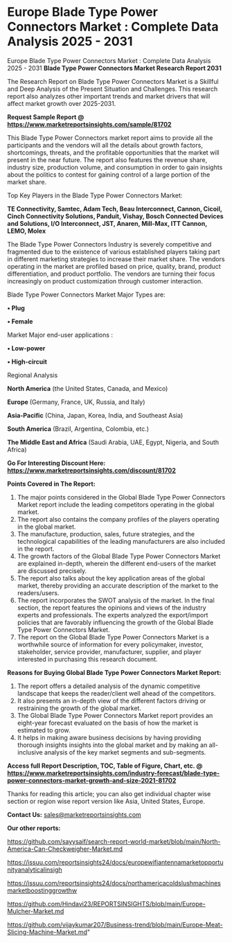 # Europe Blade Type Power Connectors Market : Complete Data Analysis 2025 - 2031
Europe Blade Type Power Connectors Market : Complete Data Analysis 2025 - 2031
<strong>Blade Type Power Connectors Market Research Report 2031</strong>

The Research Report on Blade Type Power Connectors Market is a Skillful and Deep Analysis of the Present Situation and Challenges. This research report also analyzes other important trends and market drivers that will affect market growth over 2025-2031.

<strong>Request Sample Report @ <a href=https://www.marketreportsinsights.com/sample/81702>https://www.marketreportsinsights.com/sample/81702</a></strong>

This Blade Type Power Connectors market report aims to provide all the participants and the vendors will all the details about growth factors, shortcomings, threats, and the profitable opportunities that the market will present in the near future. The report also features the revenue share, industry size, production volume, and consumption in order to gain insights about the politics to contest for gaining control of a large portion of the market share.

Top Key Players in the Blade Type Power Connectors Market:

<strong>TE Connectivity, Samtec, Adam Tech, Beau Interconnect, Cannon, Cicoil, Cinch Connectivity Solutions, Panduit, Vishay, Bosch Connected Devices and Solutions, I/O Interconnect, JST, Anaren, Mill-Max, ITT Cannon, LEMO, Molex</strong>

The Blade Type Power Connectors Industry is severely competitive and fragmented due to the existence of various established players taking part in different marketing strategies to increase their market share. The vendors operating in the market are profiled based on price, quality, brand, product differentiation, and product portfolio. The vendors are turning their focus increasingly on product customization through customer interaction.

Blade Type Power Connectors Market Major Types are:

<strong>• Plug

• Female</strong>

Market Major end-user applications :

<strong>• Low-power

• High-circuit</strong>

Regional Analysis

</u><strong><b>North America</b></strong> (the United States, Canada, and Mexico)

<strong><b>Europe </b></strong>(Germany, France, UK, Russia, and Italy)

<strong><b>Asia-Pacific</b></strong> (China, Japan, Korea, India, and Southeast Asia)

<strong><b>South America</b></strong> (Brazil, Argentina, Colombia, etc.)

<strong><b>The Middle East and Africa</b></strong> (Saudi Arabia, UAE, Egypt, Nigeria, and South Africa)

<strong>Go For Interesting Discount Here: <a href=https://www.marketreportsinsights.com/discount/81702>https://www.marketreportsinsights.com/discount/81702</a></strong>

<strong>Points Covered in The Report:</strong>
<ol>
  <li>The major points considered in the Global Blade Type Power Connectors Market report include the leading competitors operating in the global market.</li>
  <li>The report also contains the company profiles of the players operating in the global market.</li>
  <li>The manufacture, production, sales, future strategies, and the technological capabilities of the leading manufacturers are also included in the report.</li>
  <li>The growth factors of the Global Blade Type Power Connectors Market are explained in-depth, wherein the different end-users of the market are discussed precisely.</li>
  <li>The report also talks about the key application areas of the global market, thereby providing an accurate description of the market to the readers/users.</li>
  <li>The report incorporates the SWOT analysis of the market. In the final section, the report features the opinions and views of the industry experts and professionals. The experts analyzed the export/import policies that are favorably influencing the growth of the Global Blade Type Power Connectors Market.</li>
  <li>The report on the Global Blade Type Power Connectors Market is a worthwhile source of information for every policymaker, investor, stakeholder, service provider, manufacturer, supplier, and player interested in purchasing this research document.</li>
</ol>
<strong>Reasons for Buying Global Blade Type Power Connectors Market Report:</strong>

<ol>
  <li>The report offers a detailed analysis of the dynamic competitive landscape that keeps the reader/client well ahead of the competitors.</li>
  <li>It also presents an in-depth view of the different factors driving or restraining the growth of the global market.</li>
  <li>The Global Blade Type Power Connectors Market report provides an eight-year forecast evaluated on the basis of how the market is estimated to grow.</li>
  <li>It helps in making aware business decisions by having providing thorough insights insights into the global market and by making an all-inclusive analysis of the key market segments and sub-segments.</li>
</ol>
<strong>Access full Report Description, TOC, Table of Figure, Chart, etc. @ <a href=https://www.marketreportsinsights.com/industry-forecast/blade-type-power-connectors-market-growth-and-size-2021-81702>https://www.marketreportsinsights.com/industry-forecast/blade-type-power-connectors-market-growth-and-size-2021-81702</a></strong>


Thanks for reading this article; you can also get individual chapter wise section or region wise report version like Asia, United States, Europe.

<strong>Contact Us:</strong>
sales@marketreportsinsights.com

<strong>Our other reports:</strong>

<a href=https://github.com/sayysaif/search-report-world-market/blob/main/North-America-Can-Checkweigher-Market.md>https://github.com/sayysaif/search-report-world-market/blob/main/North-America-Can-Checkweigher-Market.md</a>

<a href=https://issuu.com/reportsinsights24/docs/europewifiantennamarketopportunityanalyticalinsigh>https://issuu.com/reportsinsights24/docs/europewifiantennamarketopportunityanalyticalinsigh</a>

<a href=https://issuu.com/reportsinsights24/docs/northamericacoldslushmachinesmarketboostinggrowthw>https://issuu.com/reportsinsights24/docs/northamericacoldslushmachinesmarketboostinggrowthw</a>

<a href=https://github.com/Hindavi23/REPORTSINSIGHTS/blob/main/Europe-Mulcher-Market.md>https://github.com/Hindavi23/REPORTSINSIGHTS/blob/main/Europe-Mulcher-Market.md</a>

<a href=https://github.com/vijaykumar207/Business-trend/blob/main/Europe-Meat-Slicing-Machine-Market.md>https://github.com/vijaykumar207/Business-trend/blob/main/Europe-Meat-Slicing-Machine-Market.md</a>"
